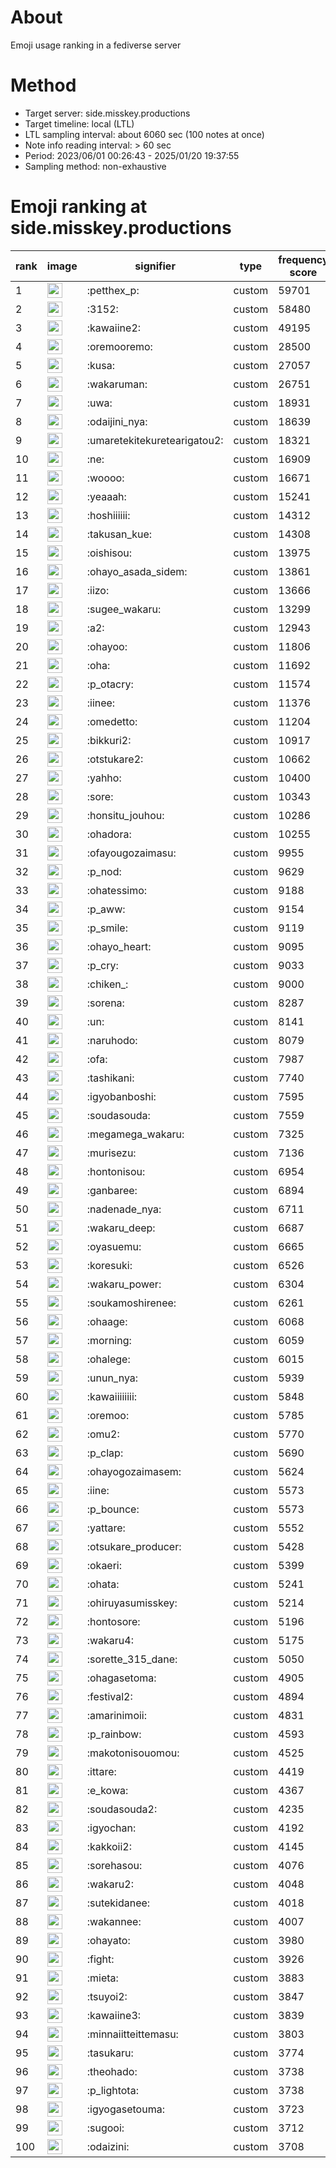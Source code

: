# About
Emoji usage ranking in a fediverse server

# Method
- Target server: side.misskey.productions
- Target timeline: local (LTL)
- LTL sampling interval: about 6060 sec (100 notes at once)
- Note info reading interval: > 60 sec
- Period: 2023/06/01 00:26:43 - 2025/01/20 19:37:55 
- Sampling method: non-exhaustive

# Emoji ranking at side.misskey.productions

|rank|image|signifier|type|frequency score|
|----|----|----|----|----|
|1|<img height="24" src="https://side.misskey.productions/emoji/petthex_p.webp">|:petthex_p:|custom|59701|
|2|<img height="24" src="https://side.misskey.productions/emoji/3152.webp">|:3152:|custom|58480|
|3|<img height="24" src="https://side.misskey.productions/emoji/kawaiine2.webp">|:kawaiine2:|custom|49195|
|4|<img height="24" src="https://side.misskey.productions/emoji/oremooremo.webp">|:oremooremo:|custom|28500|
|5|<img height="24" src="https://side.misskey.productions/emoji/kusa.webp">|:kusa:|custom|27057|
|6|<img height="24" src="https://side.misskey.productions/emoji/wakaruman.webp">|:wakaruman:|custom|26751|
|7|<img height="24" src="https://side.misskey.productions/emoji/uwa.webp">|:uwa:|custom|18931|
|8|<img height="24" src="https://side.misskey.productions/emoji/odaijini_nya.webp">|:odaijini_nya:|custom|18639|
|9|<img height="24" src="https://side.misskey.productions/emoji/umaretekitekuretearigatou2.webp">|:umaretekitekuretearigatou2:|custom|18321|
|10|<img height="24" src="https://side.misskey.productions/emoji/ne.webp">|:ne:|custom|16909|
|11|<img height="24" src="https://side.misskey.productions/emoji/woooo.webp">|:woooo:|custom|16671|
|12|<img height="24" src="https://side.misskey.productions/emoji/yeaaah.webp">|:yeaaah:|custom|15241|
|13|<img height="24" src="https://side.misskey.productions/emoji/hoshiiiiii.webp">|:hoshiiiiii:|custom|14312|
|14|<img height="24" src="https://side.misskey.productions/emoji/takusan_kue.webp">|:takusan_kue:|custom|14308|
|15|<img height="24" src="https://side.misskey.productions/emoji/oishisou.webp">|:oishisou:|custom|13975|
|16|<img height="24" src="https://side.misskey.productions/emoji/ohayo_asada_sidem.webp">|:ohayo_asada_sidem:|custom|13861|
|17|<img height="24" src="https://side.misskey.productions/emoji/iizo.webp">|:iizo:|custom|13666|
|18|<img height="24" src="https://side.misskey.productions/emoji/sugee_wakaru.webp">|:sugee_wakaru:|custom|13299|
|19|<img height="24" src="https://side.misskey.productions/emoji/a2.webp">|:a2:|custom|12943|
|20|<img height="24" src="https://side.misskey.productions/emoji/ohayoo.webp">|:ohayoo:|custom|11806|
|21|<img height="24" src="https://side.misskey.productions/emoji/oha.webp">|:oha:|custom|11692|
|22|<img height="24" src="https://side.misskey.productions/emoji/p_otacry.webp">|:p_otacry:|custom|11574|
|23|<img height="24" src="https://side.misskey.productions/emoji/iinee.webp">|:iinee:|custom|11376|
|24|<img height="24" src="https://side.misskey.productions/emoji/omedetto.webp">|:omedetto:|custom|11204|
|25|<img height="24" src="https://side.misskey.productions/emoji/bikkuri2.webp">|:bikkuri2:|custom|10917|
|26|<img height="24" src="https://side.misskey.productions/emoji/otstukare2.webp">|:otstukare2:|custom|10662|
|27|<img height="24" src="https://side.misskey.productions/emoji/yahho.webp">|:yahho:|custom|10400|
|28|<img height="24" src="https://side.misskey.productions/emoji/sore.webp">|:sore:|custom|10343|
|29|<img height="24" src="https://side.misskey.productions/emoji/honsitu_jouhou.webp">|:honsitu_jouhou:|custom|10286|
|30|<img height="24" src="https://side.misskey.productions/emoji/ohadora.webp">|:ohadora:|custom|10255|
|31|<img height="24" src="https://side.misskey.productions/emoji/ofayougozaimasu.webp">|:ofayougozaimasu:|custom|9955|
|32|<img height="24" src="https://side.misskey.productions/emoji/p_nod.webp">|:p_nod:|custom|9629|
|33|<img height="24" src="https://side.misskey.productions/emoji/ohatessimo.webp">|:ohatessimo:|custom|9188|
|34|<img height="24" src="https://side.misskey.productions/emoji/p_aww.webp">|:p_aww:|custom|9154|
|35|<img height="24" src="https://side.misskey.productions/emoji/p_smile.webp">|:p_smile:|custom|9119|
|36|<img height="24" src="https://side.misskey.productions/emoji/ohayo_heart.webp">|:ohayo_heart:|custom|9095|
|37|<img height="24" src="https://side.misskey.productions/emoji/p_cry.webp">|:p_cry:|custom|9033|
|38|<img height="24" src="https://side.misskey.productions/emoji/chiken_.webp">|:chiken_:|custom|9000|
|39|<img height="24" src="https://side.misskey.productions/emoji/sorena.webp">|:sorena:|custom|8287|
|40|<img height="24" src="https://side.misskey.productions/emoji/un.webp">|:un:|custom|8141|
|41|<img height="24" src="https://side.misskey.productions/emoji/naruhodo.webp">|:naruhodo:|custom|8079|
|42|<img height="24" src="https://side.misskey.productions/emoji/ofa.webp">|:ofa:|custom|7987|
|43|<img height="24" src="https://side.misskey.productions/emoji/tashikani.webp">|:tashikani:|custom|7740|
|44|<img height="24" src="https://side.misskey.productions/emoji/igyobanboshi.webp">|:igyobanboshi:|custom|7595|
|45|<img height="24" src="https://side.misskey.productions/emoji/soudasouda.webp">|:soudasouda:|custom|7559|
|46|<img height="24" src="https://side.misskey.productions/emoji/megamega_wakaru.webp">|:megamega_wakaru:|custom|7325|
|47|<img height="24" src="https://side.misskey.productions/emoji/murisezu.webp">|:murisezu:|custom|7136|
|48|<img height="24" src="https://side.misskey.productions/emoji/hontonisou.webp">|:hontonisou:|custom|6954|
|49|<img height="24" src="https://side.misskey.productions/emoji/ganbaree.webp">|:ganbaree:|custom|6894|
|50|<img height="24" src="https://side.misskey.productions/emoji/nadenade_nya.webp">|:nadenade_nya:|custom|6711|
|51|<img height="24" src="https://side.misskey.productions/emoji/wakaru_deep.webp">|:wakaru_deep:|custom|6687|
|52|<img height="24" src="https://side.misskey.productions/emoji/oyasuemu.webp">|:oyasuemu:|custom|6665|
|53|<img height="24" src="https://side.misskey.productions/emoji/koresuki.webp">|:koresuki:|custom|6526|
|54|<img height="24" src="https://side.misskey.productions/emoji/wakaru_power.webp">|:wakaru_power:|custom|6304|
|55|<img height="24" src="https://side.misskey.productions/emoji/soukamoshirenee.webp">|:soukamoshirenee:|custom|6261|
|56|<img height="24" src="https://side.misskey.productions/emoji/ohaage.webp">|:ohaage:|custom|6068|
|57|<img height="24" src="https://side.misskey.productions/emoji/morning.webp">|:morning:|custom|6059|
|58|<img height="24" src="https://side.misskey.productions/emoji/ohalege.webp">|:ohalege:|custom|6015|
|59|<img height="24" src="https://side.misskey.productions/emoji/unun_nya.webp">|:unun_nya:|custom|5939|
|60|<img height="24" src="https://side.misskey.productions/emoji/kawaiiiiiiii.webp">|:kawaiiiiiiii:|custom|5848|
|61|<img height="24" src="https://side.misskey.productions/emoji/oremoo.webp">|:oremoo:|custom|5785|
|62|<img height="24" src="https://side.misskey.productions/emoji/omu2.webp">|:omu2:|custom|5770|
|63|<img height="24" src="https://side.misskey.productions/emoji/p_clap.webp">|:p_clap:|custom|5690|
|64|<img height="24" src="https://side.misskey.productions/emoji/ohayogozaimasem.webp">|:ohayogozaimasem:|custom|5624|
|65|<img height="24" src="https://side.misskey.productions/emoji/iine.webp">|:iine:|custom|5573|
|66|<img height="24" src="https://side.misskey.productions/emoji/p_bounce.webp">|:p_bounce:|custom|5573|
|67|<img height="24" src="https://side.misskey.productions/emoji/yattare.webp">|:yattare:|custom|5552|
|68|<img height="24" src="https://side.misskey.productions/emoji/otsukare_producer.webp">|:otsukare_producer:|custom|5428|
|69|<img height="24" src="https://side.misskey.productions/emoji/okaeri.webp">|:okaeri:|custom|5399|
|70|<img height="24" src="https://side.misskey.productions/emoji/ohata.webp">|:ohata:|custom|5241|
|71|<img height="24" src="https://side.misskey.productions/emoji/ohiruyasumisskey.webp">|:ohiruyasumisskey:|custom|5214|
|72|<img height="24" src="https://side.misskey.productions/emoji/hontosore.webp">|:hontosore:|custom|5196|
|73|<img height="24" src="https://side.misskey.productions/emoji/wakaru4.webp">|:wakaru4:|custom|5175|
|74|<img height="24" src="https://side.misskey.productions/emoji/sorette_315_dane.webp">|:sorette_315_dane:|custom|5050|
|75|<img height="24" src="https://side.misskey.productions/emoji/ohagasetoma.webp">|:ohagasetoma:|custom|4905|
|76|<img height="24" src="https://side.misskey.productions/emoji/festival2.webp">|:festival2:|custom|4894|
|77|<img height="24" src="https://side.misskey.productions/emoji/amarinimoii.webp">|:amarinimoii:|custom|4831|
|78|<img height="24" src="https://side.misskey.productions/emoji/p_rainbow.webp">|:p_rainbow:|custom|4593|
|79|<img height="24" src="https://side.misskey.productions/emoji/makotonisouomou.webp">|:makotonisouomou:|custom|4525|
|80|<img height="24" src="https://side.misskey.productions/emoji/ittare.webp">|:ittare:|custom|4419|
|81|<img height="24" src="https://side.misskey.productions/emoji/e_kowa.webp">|:e_kowa:|custom|4367|
|82|<img height="24" src="https://side.misskey.productions/emoji/soudasouda2.webp">|:soudasouda2:|custom|4235|
|83|<img height="24" src="https://side.misskey.productions/emoji/igyochan.webp">|:igyochan:|custom|4192|
|84|<img height="24" src="https://side.misskey.productions/emoji/kakkoii2.webp">|:kakkoii2:|custom|4145|
|85|<img height="24" src="https://side.misskey.productions/emoji/sorehasou.webp">|:sorehasou:|custom|4076|
|86|<img height="24" src="https://side.misskey.productions/emoji/wakaru2.webp">|:wakaru2:|custom|4048|
|87|<img height="24" src="https://side.misskey.productions/emoji/sutekidanee.webp">|:sutekidanee:|custom|4018|
|88|<img height="24" src="https://side.misskey.productions/emoji/wakannee.webp">|:wakannee:|custom|4007|
|89|<img height="24" src="https://side.misskey.productions/emoji/ohayato.webp">|:ohayato:|custom|3980|
|90|<img height="24" src="https://side.misskey.productions/emoji/fight.webp">|:fight:|custom|3926|
|91|<img height="24" src="https://side.misskey.productions/emoji/mieta.webp">|:mieta:|custom|3883|
|92|<img height="24" src="https://side.misskey.productions/emoji/tsuyoi2.webp">|:tsuyoi2:|custom|3847|
|93|<img height="24" src="https://side.misskey.productions/emoji/kawaiine3.webp">|:kawaiine3:|custom|3839|
|94|<img height="24" src="https://side.misskey.productions/emoji/minnaiitteittemasu.webp">|:minnaiitteittemasu:|custom|3803|
|95|<img height="24" src="https://side.misskey.productions/emoji/tasukaru.webp">|:tasukaru:|custom|3774|
|96|<img height="24" src="https://side.misskey.productions/emoji/theohado.webp">|:theohado:|custom|3738|
|97|<img height="24" src="https://side.misskey.productions/emoji/p_lightota.webp">|:p_lightota:|custom|3738|
|98|<img height="24" src="https://side.misskey.productions/emoji/igyogasetouma.webp">|:igyogasetouma:|custom|3723|
|99|<img height="24" src="https://side.misskey.productions/emoji/sugooi.webp">|:sugooi:|custom|3712|
|100|<img height="24" src="https://side.misskey.productions/emoji/odaizini.webp">|:odaizini:|custom|3708|
